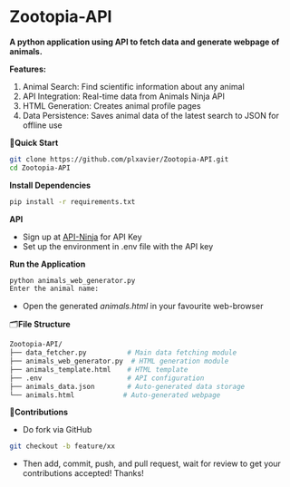 # Zootopia-API

**A python application using API to fetch data and generate webpage of animals.** 

**Features:**
1. Animal Search: Find scientific information about any animal
2. API Integration: Real-time data from Animals Ninja API
3. HTML Generation: Creates animal profile pages
4. Data Persistence: Saves animal data of the latest search to JSON for offline use


🚀**Quick Start**
```bash
git clone https://github.com/plxavier/Zootopia-API.git
cd Zootopia-API
```
**Install Dependencies**
```bash
pip install -r requirements.txt
```

**API**
- Sign up at [API-Ninja](https://api-ninjas.com/) for API Key
- Set up the environment in .env file with the API key

**Run the Application**
```bash
python animals_web_generator.py
Enter the animal name:
```
- Open the generated _animals.html_ in your favourite web-browser

🗂️**File Structure**
```bash
Zootopia-API/
├── data_fetcher.py          # Main data fetching module
├── animals_web_generator.py  # HTML generation module  
├── animals_template.html    # HTML template
├── .env                     # API configuration
├── animals_data.json        # Auto-generated data storage
└── animals.html            # Auto-generated webpage
```

🚦****Contributions****

- Do fork via GitHub
```bash
git checkout -b feature/xx
```
- Then add, commit, push, and pull request, wait for review to get your contributions accepted!
Thanks!

